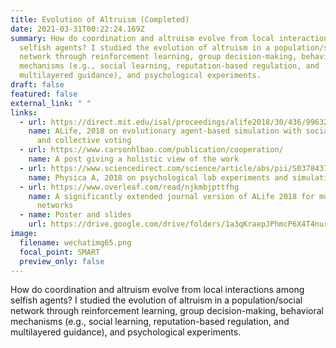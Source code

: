 ```yaml
---
title: Evolution of Altruism (Completed)
date: 2021-03-31T00:22:24.169Z
summary: How do coordination and altruism evolve from local interactions among
  selfish agents? I studied the evolution of altruism in a population/social
  network through reinforcement learning, group decision-making, behavioral
  mechanisms (e.g., social learning, reputation-based regulation, and
  multilayered guidance), and psychological experiments.
draft: false
featured: false
external_link: " "
links:
  - url: https://direct.mit.edu/isal/proceedings/alife2018/30/436/99632
    name: ALife, 2018 on evolutionary agent-based simulation with social learning
      and collective voting
  - url: https://www.carsonhlbao.com/publication/cooperation/
    name: A post giving a holistic view of the work
  - url: https://www.sciencedirect.com/science/article/abs/pii/S037843711730938X?via%3Dihub
    name: Physica A, 2018 on psychological lab experiments and simulation
  - url: https://www.overleaf.com/read/njkmbjpttfhg
    name: A significantly extended journal version of ALife 2018 for multilayer
      networks
  - name: Poster and slides
    url: https://drive.google.com/drive/folders/1a3qKraepJPhmcP6X4T4nurX-B6d0ZLjP?usp=sharing
image:
  filename: wechatimg65.png
  focal_point: SMART
  preview_only: false
---
```

How do coordination and altruism evolve from local interactions among selfish agents? I studied the evolution of altruism in a population/social network through reinforcement learning, group decision-making, behavioral mechanisms (e.g., social learning, reputation-based regulation, and multilayered guidance), and psychological experiments.